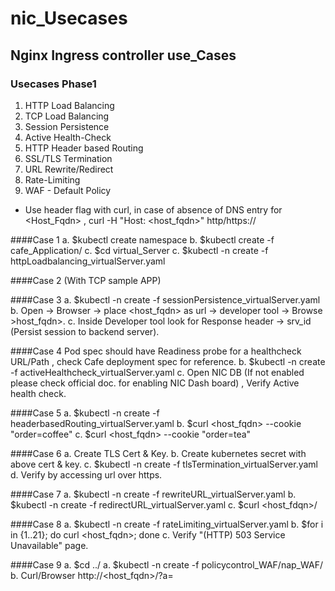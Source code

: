 # nic_Usecases
## Nginx Ingress controller use_Cases
### Usecases Phase1

1. HTTP Load Balancing 
2. TCP Load Balancing 
3. Session Persistence 
4. Active Health-Check
5. HTTP Header based Routing 
6. SSL/TLS Termination
7. URL Rewrite/Redirect
8. Rate-Limiting
9. WAF - Default Policy 

- Use header flag with curl, in case of absence of DNS entry for <Host_Fqdn> , curl -H "Host: <host_fqdn>" http/https://<NIC-IP>

####Case 1 
a. $kubectl create namespace <namespace>
b. $kubectl create -f cafe_Application/
c. $cd virtual_Server 
c. $kubectl -n <namespace> create -f httpLoadbalancing_virtualServer.yaml

####Case 2 (With TCP sample APP)


####Case 3
a. $kubectl -n <namespace> create -f sessionPersistence_virtualServer.yaml
b. Open -> Browser -> place <host_fqdn> as url -> developer tool -> Browse >host_fqdn>. 
c. Inside Developer tool look for Response header -> srv_id (Persist session to backend server).

####Case 4 
Pod spec should have Readiness probe for a healthcheck URL/Path , check Cafe deployment spec for reference.
b. $kubectl -n <namespace> create -f activeHealthcheck_virtualServer.yaml
c. Open NIC DB (If not enabled please check official doc. for enabling NIC Dash board) , Verify Active health check.

####Case 5
a. $kubectl -n <namespace> create -f headerbasedRouting_virtualServer.yaml
b. $curl <host_fqdn> --cookie "order=coffee" 
c. $curl <host_fqdn> --cookie "order=tea"

####Case 6
a. Create TLS Cert & Key.
b. Create kubernetes secret with above cert & key.
c. $kubectl -n <namespace> create -f tlsTermination_virtualServer.yaml
d. Verify by accessing url over https. 

####Case 7
a. $kubectl -n <namespace> create -f rewriteURL_virtualServer.yaml
b. $kubectl -n <namespace> create -f redirectURL_virtualServer.yaml
c. $curl <host_fdqn>/<path>

####Case 8
a. $kubectl -n <namespace> create -f rateLimiting_virtualServer.yaml
b. $for i in {1..21}; do curl <host_fqdn>; done
c. Verify "(HTTP) 503 Service Unavailable" page.

####Case 9
a. $cd ../ 
a. $kubectl -n <namespace> create -f policycontrol_WAF/nap_WAF/
b. Curl/Browser http://<host_fqdn>/?a=<script> (Eg. for SQL injection , TOP 10 OWASP).

//FINISH
